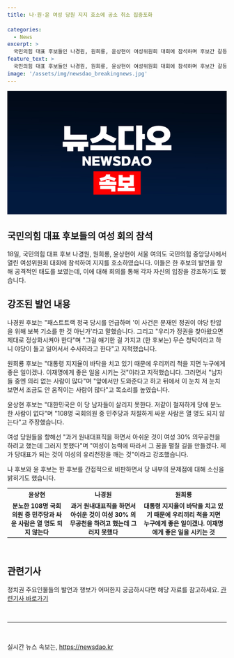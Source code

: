 ```yaml
---
title: 나·원·윤 여성 당원 지지 호소에 공소 취소 집중포화

categories:
  - News
excerpt: >
  국민의힘 대표 후보들인 나경원, 원희룡, 윤상현이 여성위원회 대회에 참석하며 후보간 갈등과 공세를 놓고 발언하는 가운데, 각자의 지지를 호소하고 이슈를 제기했다. 나 후보는 패스트트랙 사건을 언급하며 야당 탄압을 비판하고, 여성 30% 의무공천을 강조한 반면 원 후보는 대통령 지지율과 당 내부 갈등을 언급하며 의리 없는 남자들을 비판했다. 윤 후보는 당 내부 분열을 지적하며 갈등을 고조시켰다. 후보들은 각자의 입장과 비판을 통해 당 내부 갈등을 고려하고 지지를 호소했다.
feature_text: >
  국민의힘 대표 후보들인 나경원, 원희룡, 윤상현이 여성위원회 대회에 참석하며 후보간 갈등과 공세를 놓고 발언하는 가운데, 각자의 지지를 호소하고 이슈를 제기했다. 나 후보는 패스트트랙 사건을 언급하며 야당 탄압을 비판하고, 여성 30% 의무공천을 강조한 반면 원 후보는 대통령 지지율과 당 내부 갈등을 언급하며 의리 없는 남자들을 비판했다. 윤 후보는 당 내부 분열을 지적하며 갈등을 고조시켰다. 후보들은 각자의 입장과 비판을 통해 당 내부 갈등을 고려하고 지지를 호소했다.
image: '/assets/img/newsdao_breakingnews.jpg'
---
```


<p><img src="/assets/img/newsdao_breakingnews.jpg" alt="bookingtag 속보" /></p>

<h2 data-ke-size="size26">국민의힘 대표 후보들의 여성 회의 참석</h2>

<p data-ke-size="size16">18일, 국민의힘 대표 후보 나경원, 원희룡, 윤상현이 서울 여의도 국민의힘 중앙당사에서 열린 여성위원회 대회에 참석하여 지지를 호소하였습니다. 이들은 한 후보의 발언을 향해 공격적인 태도를 보였는데, 이에 대해 회의를 통해 각자 자신의 입장을 강조하기도 했습니다.</p>

<h2 data-ke-size="size26">강조된 발언 내용</h2>

<p data-ke-size="size16">나경원 후보는 "패스트트랙 정국 당시를 언급하며 '이 사건은 문재인 정권이 야당 탄압을 위해 보복 기소를 한 것 아닌가'라고 말했습니다. 그리고 "우리가 정권을 찾아왔으면 제대로 정상화시켜야 한다"며 "그걸 얘기한 걸 가지고 (한 후보는) 무슨 청탁이라고 하니 야당이 들고 일어서서 수사하라고 한다"고 지적했습니다.</p>

<p data-ke-size="size16">원희룡 후보는 "대통령 지지율이 바닥을 치고 있기 때문에 우리끼리 척을 지면 누구에게 좋은 일이겠나. 이재명에게 좋은 일을 시키는 것"이라고 지적했습니다. 그러면서 "남자들 중엔 의리 없는 사람이 많다"며 "앞에서만 도와준다고 하고 뒤에서 이 눈치 저 눈치 보면서 조금도 안 움직이는 사람이 많다"고 목소리를 높였습니다.</p>

<p data-ke-size="size16">윤상현 후보는 "대한민국은 이 당 남자들이 살리지 못한다. 저같이 철저하게 당에 분노한 사람이 없다"며 "108명 국회의원 중 민주당과 처절하게 싸운 사람은 열 명도 되지 않는다"고 주장했습니다.</p>

<p data-ke-size="size16">여성 당원들을 향해선 "과거 원내대표직을 하면서 아쉬운 것이 여성 30% 의무공천을 하려고 했는데 그러지 못했다"며 "여성이 능력에 따라서 그 꿈을 펼칠 길을 만들겠다. 제가 당대표가 되는 것이 여성의 유리천장을 깨는 것"이라고 강조했습니다.</p>

<p data-ke-size="size16">나 후보와 윤 후보는 한 후보를 간접적으로 비판하면서 당 내부의 문제점에 대해 소신을 밝히기도 했습니다.</p>

<table>
  <tr>
    <th><b>윤상현</b></th>
    <th><b>나경원</b></th>
    <th><b>원희룡</b></th>
  </tr>
  <tr>
    <td style="text-align: center; height: 17px;"><b>분노한 108명 국회의원 중 민주당과 싸운 사람은 열 명도 되지 않는다</b></td>
    <td style="text-align: center; height: 17px;"><b>과거 원내대표직을 하면서 아쉬운 것이 여성 30% 의무공천을 하려고 했는데 그러지 못했다</b></td>
    <td style="text-align: center; height: 17px;"><b>대통령 지지율이 바닥을 치고 있기 때문에 우리끼리 척을 지면 누구에게 좋은 일이겠나. 이재명에게 좋은 일을 시키는 것</b></td>
  </tr>
</table>

<p data-ke-size="size16">&nbsp;</p>

<h2 data-ke-size="size26">관련기사</h2>

<p data-ke-size="size16">정치권 주요인물들의 발언과 행보가 어떠한지 궁금하시다면 해당 자료를 참고하세요. <a href="https://www.google.com" target="_blank" rel="noopener">관련기사 바로가기</a></p>

<p data-ke-size="size16">&nbsp;</p>

<hr>

<p data-ke-size="size16">&nbsp;</p>
실시간 뉴스 속보는, <a href="https://newsdao.kr" rel="dofollow">https://newsdao.kr</a>


